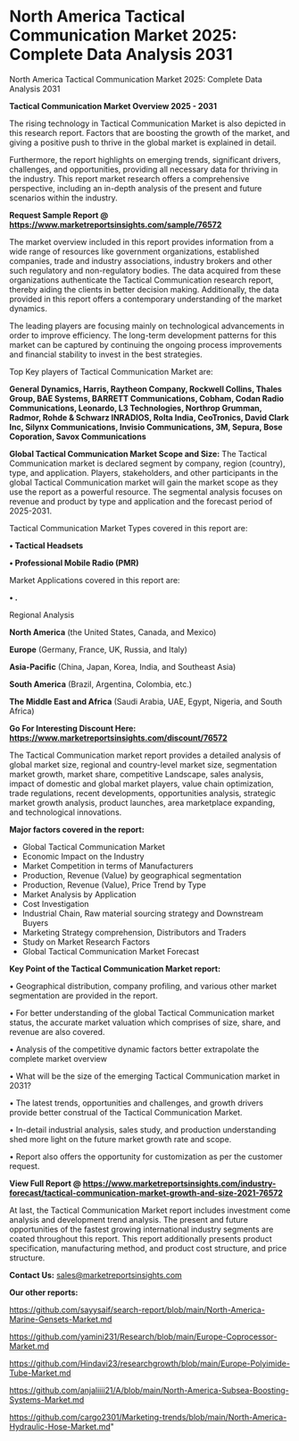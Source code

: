 # North America Tactical Communication Market 2025: Complete Data Analysis 2031
North America Tactical Communication Market 2025: Complete Data Analysis 2031

<Strong> Tactical Communication Market Overview 2025 - 2031</strong>

The rising technology in Tactical Communication Market is also depicted in this research report. Factors that are boosting the growth of the market, and giving a positive push to thrive in the global market is explained in detail.

Furthermore, the report highlights on emerging trends, significant drivers, challenges, and opportunities, providing all necessary data for thriving in the industry. This report market research offers a comprehensive perspective, including an in-depth analysis of the present and future scenarios within the industry.

<strong>Request Sample Report @ <a href=https://www.marketreportsinsights.com/sample/76572>https://www.marketreportsinsights.com/sample/76572</a></strong>

The market overview included in this report provides information from a wide range of resources like government organizations, established companies, trade and industry associations, industry brokers and other such regulatory and non-regulatory bodies. The data acquired from these organizations authenticate the Tactical Communication research report, thereby aiding the clients in better decision making. Additionally, the data provided in this report offers a contemporary understanding of the market dynamics.

The leading players are focusing mainly on technological advancements in order to improve efficiency. The long-term development patterns for this market can be captured by continuing the ongoing process improvements and financial stability to invest in the best strategies.

Top Key players of Tactical Communication Market are:

<strong>General Dynamics, Harris, Raytheon Company, Rockwell Collins, Thales Group, BAE Systems, BARRETT Communications, Cobham, Codan Radio Communications, Leonardo, L3 Technologies, Northrop Grumman, Radmor, Rohde & Schwarz INRADIOS, Rolta India, CeoTronics, David Clark Inc, Silynx Communications, Invisio Communications, 3M, Sepura, Bose Coporation, Savox Communications</strong>

<strong><b>Global Tactical Communication Market Scope and Size:</b></strong>
The Tactical Communication market is declared segment by company, region (country), type, and application. Players, stakeholders, and other participants in the global Tactical Communication market will gain the market scope as they use the report as a powerful resource. The segmental analysis focuses on revenue and product by type and application and the forecast period of 2025-2031.

Tactical Communication Market Types covered in this report are:

<strong>• Tactical Headsets

• Professional Mobile Radio (PMR)</strong>

Market Applications covered in this report are:

<strong>• .</strong> 

Regional Analysis

<strong>North America</strong> (the United States, Canada, and Mexico)

<strong>Europe</strong> (Germany, France, UK, Russia, and Italy)

<strong>Asia-Pacific</strong> (China, Japan, Korea, India, and Southeast Asia)

<strong>South America</strong> (Brazil, Argentina, Colombia, etc.)

<strong>The Middle East and Africa</strong> (Saudi Arabia, UAE, Egypt, Nigeria, and South Africa)

<strong>Go For Interesting Discount Here: <a href=https://www.marketreportsinsights.com/discount/76572>https://www.marketreportsinsights.com/discount/76572</a></strong>

The Tactical Communication market report provides a detailed analysis of global market size, regional and country-level market size, segmentation market growth, market share, competitive Landscape, sales analysis, impact of domestic and global market players, value chain optimization, trade regulations, recent developments, opportunities analysis, strategic market growth analysis, product launches, area marketplace expanding, and technological innovations.

<strong><b>Major factors covered in the report:</b></strong>
<ul>
  <li>Global Tactical Communication Market </li>
  <li>Economic Impact on the Industry</li>
  <li>Market Competition in terms of Manufacturers</li>
  <li>Production, Revenue (Value) by geographical segmentation</li>
  <li>Production, Revenue (Value), Price Trend by Type</li>
  <li>Market Analysis by Application</li>
  <li>Cost Investigation</li>
  <li>Industrial Chain, Raw material sourcing strategy and Downstream Buyers</li>
  <li>Marketing Strategy comprehension, Distributors and Traders</li>
  <li>Study on Market Research Factors</li>
  <li>Global Tactical Communication Market Forecast</li>
</ul>

<strong><b>Key Point of the Tactical Communication Market report:</b></strong>

• Geographical distribution, company profiling, and various other market segmentation are provided in the report.

• For better understanding of the global Tactical Communication market status, the accurate market valuation which comprises of size, share, and revenue are also covered.

• Analysis of the competitive dynamic factors better extrapolate the complete market overview

• What will be the size of the emerging Tactical Communication market in 2031?

• The latest trends, opportunities and challenges, and growth drivers provide better construal of the Tactical Communication Market.

• In-detail industrial analysis, sales study, and production understanding shed more light on the future market growth rate and scope.

• Report also offers the opportunity for customization as per the customer request.

<strong><b>View Full Report @ <a href=https://www.marketreportsinsights.com/industry-forecast/tactical-communication-market-growth-and-size-2021-76572>https://www.marketreportsinsights.com/industry-forecast/tactical-communication-market-growth-and-size-2021-76572</a></b></strong>


At last, the Tactical Communication Market report includes investment come analysis and development trend analysis. The present and future opportunities of the fastest growing international industry segments are coated throughout this report. This report additionally presents product specification, manufacturing method, and product cost structure, and price structure.

<strong>Contact Us:</strong>
sales@marketreportsinsights.com

<strong>Our other reports:</strong>

<a href=https://github.com/sayysaif/search-report/blob/main/North-America-Marine-Gensets-Market.md>https://github.com/sayysaif/search-report/blob/main/North-America-Marine-Gensets-Market.md</a>

<a href=https://github.com/yamini231/Research/blob/main/Europe-Coprocessor-Market.md>https://github.com/yamini231/Research/blob/main/Europe-Coprocessor-Market.md</a>

<a href=https://github.com/Hindavi23/researchgrowth/blob/main/Europe-Polyimide-Tube-Market.md>https://github.com/Hindavi23/researchgrowth/blob/main/Europe-Polyimide-Tube-Market.md</a>

<a href=https://github.com/anjaliiii21/A/blob/main/North-America-Subsea-Boosting-Systems-Market.md>https://github.com/anjaliiii21/A/blob/main/North-America-Subsea-Boosting-Systems-Market.md</a>

<a href=https://github.com/cargo2301/Marketing-trends/blob/main/North-America-Hydraulic-Hose-Market.md>https://github.com/cargo2301/Marketing-trends/blob/main/North-America-Hydraulic-Hose-Market.md</a>"
